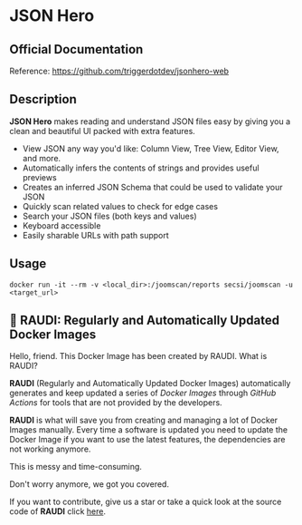 # JSON Hero

## Official Documentation

Reference: https://github.com/triggerdotdev/jsonhero-web

## Description

**JSON Hero** makes reading and understand JSON files easy by giving you a clean and beautiful UI packed with extra features.

- View JSON any way you'd like: Column View, Tree View, Editor View, and more.
- Automatically infers the contents of strings and provides useful previews
- Creates an inferred JSON Schema that could be used to validate your JSON
- Quickly scan related values to check for edge cases
- Search your JSON files (both keys and values)
- Keyboard accessible
- Easily sharable URLs with path support

## Usage

```
docker run -it --rm -v <local_dir>:/joomscan/reports secsi/joomscan -u <target_url>
```

## 🐳 RAUDI: Regularly and Automatically Updated Docker Images

Hello, friend. This Docker Image has been created by RAUDI. What is RAUDI?

**RAUDI** (Regularly and Automatically Updated Docker Images) automatically generates and keep updated a series of _Docker Images_ through _GitHub Actions_ for tools that are not provided by the developers.

**RAUDI** is what will save you from creating and managing a lot of Docker Images manually. Every time a software is updated you need to update the Docker Image if you want to use the latest features, the dependencies are not working anymore.

This is messy and time-consuming.

Don't worry anymore, we got you covered.

If you want to contribute, give us a star or take a quick look at the source code of **RAUDI** click [here](https://github.com/cybersecsi/RAUDI).
